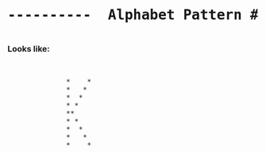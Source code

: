 

<pre><h1 align="center">----------  Alphabet Pattern #K  ----------</h1></pre>


### Looks like:

<pre>


              *    *
              *   *
              *  *
              * *
              **
              * *
              *  *
              *   *
              *    *
        
         


</pre>
